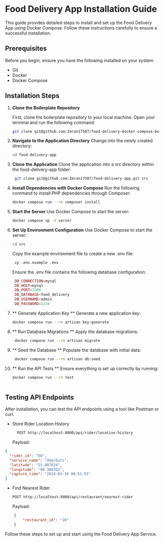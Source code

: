 # Food Delivery App Installation Guide

This guide provides detailed steps to install and set up the Food Delivery App using Docker Compose. Follow these instructions carefully to ensure a successful installation.

## Prerequisites

Before you begin, ensure you have the following installed on your system:

- Git
- Docker
- Docker Compose

## Installation Steps

1. **Clone the Boilerplate Repository**

   First, clone the boilerplate repository to your local machine. Open your terminal and run the following command:

   ```bash
   git clone git@github.com:Imran17507/food-delivery-docker-compose-boilerplate.git food-delivery-app
   ```

2. **Navigate to the Application Directory**
   Change into the newly created directory:
   ```bash
   cd food-delivery-app
   ```
3. **Clone the Application**
   Clone the application into a src directory within the food-delivery-app folder:
   ```bash
    git clone git@github.com:Imran17507/food-delivery-app.git src
   ```
4. **Install Dependencies with Docker Compose**
   Run the following command to install PHP dependencies through Composer:
   ```bash
   docker compose run --rm composer install
   ```
5. **Start the Server**
   Use Docker Compose to start the server:
   ```bash
   docker compose up -d server
   ```
6. **Set Up Environment Configuration**
   Use Docker Compose to start the server:
   ```bash
   cd src
   ```
   Copy the example environment file to create a new .env file:
   ```bash
    cp .env.example .env
    ```
   Ensure the .env file contains the following database configuration:
   ```php
    DB_CONNECTION=mysql
    DB_HOST=mysql
    DB_PORT=3306
    DB_DATABASE=food_delivery
    DB_USERNAME=admin
    DB_PASSWORD=1234
   ```
7. ** Generate Application Key **
   Generate a new application key:
    ```bash
    docker compose run --rm artisan key:generate
    ```
8. ** Run Database Migrations **
   Apply the database migrations:
   ```bash
    docker compose run --rm artisan migrate
    ```
9. ** Seed the Database **
   Populate the database with initial data:
   ```bash
    docker compose run --rm artisan db:seed
   ```
10. ** Run the API Tests **
    Ensure everything is set up correctly by running:
    ```bash
    docker compose run --rm test
    `

## Testing API Endpoints

After installation, you can test the API endpoints using a tool like Postman or curl.

- Store Rider Location History
  ```bash
    POST http://localhost:8000/api/rider/location-history
  ```
  Payload:

```json
{
  "rider_id": "80",
  "service_name": "UberEats",
  "latitude": "23.807624",
  "longitude": "90.368352",
  "capture_time": "2024-03-30 08:51:55"
}
```

- Find Nearest Rider
    ```bash
    POST http://localhost:8000/api/restaurant/nearest-rider
    ```
  Payload:

```json
    {
        "restaurant_id": "10"
    }
```

Follow these steps to set up and start using the Food Delivery App Service.
